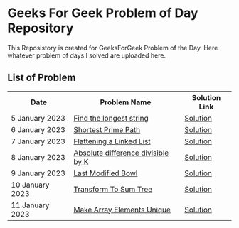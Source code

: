 <h1>Geeks For Geek Problem of Day Repository</h1>
<p>
This Reposistory is created for GeeksForGeek Problem of the Day. Here whatever problem of days I
solved are uploaded here. 
</p>
<h2>List of Problem</h2>
<table>
<tr>
<th>Date</th>
<th>Problem Name</th>
<th>Solution Link</th>
</tr>
<tr>
<td>5 January 2023</td>
<td><a href="https://practice.geeksforgeeks.org/problems/8d157f11af5416087251513cfc38ffc4d23be308/1">Find the longest string</a></td>
<td><a href="https://github.com/pratikvairat/Problem_Of_Day_GFG/blob/main/LongestString.cpp">Solution</td>
<tr>

<td>6 January 2023</td>
<td><a href="https://practice.geeksforgeeks.org/problems/1646a9b5169d7571cf672f2a31533af083d1f479/1">Shortest Prime Path</a></td>
<td><a href="https://github.com/pratikvairat/Problem_Of_Day_GFG/blob/main/Shortest_Prime_Path.cpp">Solution</td>
</tr>
<tr>
<td>7 January 2023</td>
<td><a href="https://practice.geeksforgeeks.org/problems/da62a798bca208c7a678c133569c3dc7f5b73500/1">Flattening a Linked List</a></td>
<td><a href="https://github.com/pratikvairat/Problem_Of_Day_GFG/blob/main/Flatten_A_Linked_List.cpp">Solution</a></td>
</tr>
<tr>
<td>8 January 2023</td>
<td><a href="https://practice.geeksforgeeks.org/problems/e0059183c88ab680b2f73f7d809fb8056fe9dc43/1">Absolute difference divisible by K</a></td>
<td><a href="https://github.com/pratikvairat/Problem_Of_Day_GFG/blob/main/Absolute_Diff_Divisiable_By_K.cpp">Solution</a></td>
</tr>
<tr>
<td>9 January 2023</td>
<td><a href="https://practice.geeksforgeeks.org/problems/33af95e5935f1f2a0c3f5083c4b9d0db68e97bd4/1">Last Modified Bowl</a></td>
<td><a href="https://github.com/pratikvairat/Problem_Of_Day_GFG/blob/main/Last_Modified_Bowl.cpp">Solution</a></td>
</tr>
<tr>
<td>10 January 2023</td>
<td><a href="https://practice.geeksforgeeks.org/problems/d7e0ce338b11f0be36877d9c35cc8dfad6636957/1">Transform To Sum Tree</a></td>
<td><a href="https://github.com/pratikvairat/Problem_Of_Day_GFG/blob/main/Transform_To_Sum_Tree.cpp">Solution</a></td>
<tr>
<td>11 January 2023</td>
<td><a href="https://practice.geeksforgeeks.org/problems/6e63df6d2ebdf6408a9b364128bb1123b5b13450/1"> Make Array Elements Unique</a></td>
<td><a href="https://github.com/pratikvairat/Problem_Of_Day_GFG/blob/main/Make_array_Unique.cpp">Solution</a></td>
</table>
